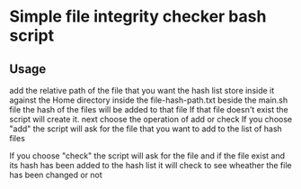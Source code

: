 # Simple file integrity checker bash script

## Usage
add the relative path of the file that you want the hash list store inside it against the Home directory inside the file-hash-path.txt beside the main.sh file
the hash of the files will be added to that file
If that file doesn't exist the script will create it.
next choose the operation of add or check
If you choose "add" the script will ask for the file that you want to add to the list of hash files

If you choose "check" the script will ask for the file and if the file exist and its hash has been added to the hash list it will check to see wheather the file has been changed or not
